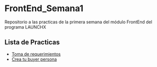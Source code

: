 # FrontEnd_Semana1

Repositorio a las practicas de la primera semana del módulo FrontEnd del programa LAUNCHX

## Lista de Practicas

* [Toma de requerimientos](https://github.com/vicogarcia16/FrontEnd_Semana1/blob/main/1.%20Requerimientos%20SRS.docx)
* [Crea tu buyer persona](https://github.com/vicogarcia16/FrontEnd_Semana1/blob/main/2.%20Buyer%20Persona.pdf)
